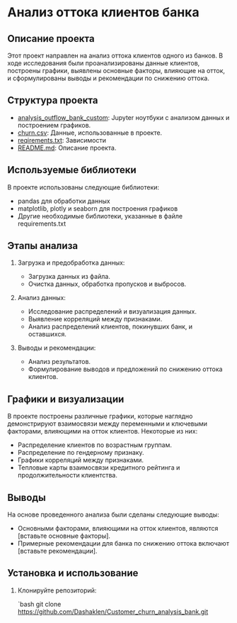 # Анализ оттока клиентов банка
## Описание проекта
Этот проект направлен на анализ оттока клиентов одного из банков. В ходе исследования были проанализированы данные клиентов, построены графики, выявлены основные факторы, влияющие на отток, и сформулированы выводы и рекомендации по снижению оттока.

## Структура проекта

- [analysis_outflow_bank_custom](https://github.com/Dashaklen/Customer_churn_analysis_bank/blob/main/analysis_outflow_bank%20_custom.ipynb): Jupyter ноутбуки с анализом данных и построением графиков.
- [churn.csv](https://github.com/Dashaklen/Customer_churn_analysis_bank/blob/main/churn.csv): Данные, использованные в проекте.
- [reqirements.txt](https://github.com/Dashaklen/Customer_churn_analysis_bank/blob/main/requirements.txt): Зависимости
- [README.md](https://github.com/Dashaklen/Customer_churn_analysis_bank/blob/main/README.md): Описание проекта.

## Используемые библиотеки

В проекте использованы следующие библиотеки:

- pandas для обработки данных
- matplotlib, plotly и seaborn для построения графиков
- Другие необходимые библиотеки, указанные в файле requirements.txt

## Этапы анализа

1. Загрузка и предобработка данных:
   - Загрузка данных из файла.
   - Очистка данных, обработка пропусков и выбросов.

2. Анализ данных:
   - Исследование распределений и визуализация данных.
   - Выявление корреляций между признаками.
   - Анализ распределений клиентов, покинувших банк, и оставшихся.

4. Выводы и рекомендации:
   - Анализ результатов.
   - Формулирование выводов и предложений по снижению оттока клиентов.

## Графики и визуализации

В проекте построены различные графики, которые наглядно демонстрируют взаимосвязи между переменными и ключевыми факторами, влияющими на отток клиентов. Некоторые из них:

- Распределение клиентов по возрастным группам.
- Распределение по гендерному признаку.
- Графики корреляций между признаками.
- Тепловые карты взаимосвязи кредитного рейтинга и продолжительности клиентства.

## Выводы

На основе проведенного анализа были сделаны следующие выводы:

- Основными факторами, влияющими на отток клиентов, являются [вставьте основные факторы].
- Примерные рекомендации для банка по снижению оттока включают [вставьте рекомендации].

## Установка и использование

1. Клонируйте репозиторий:

   `bash
   git clone https://github.com/Dashaklen/Customer_churn_analysis_bank.git
